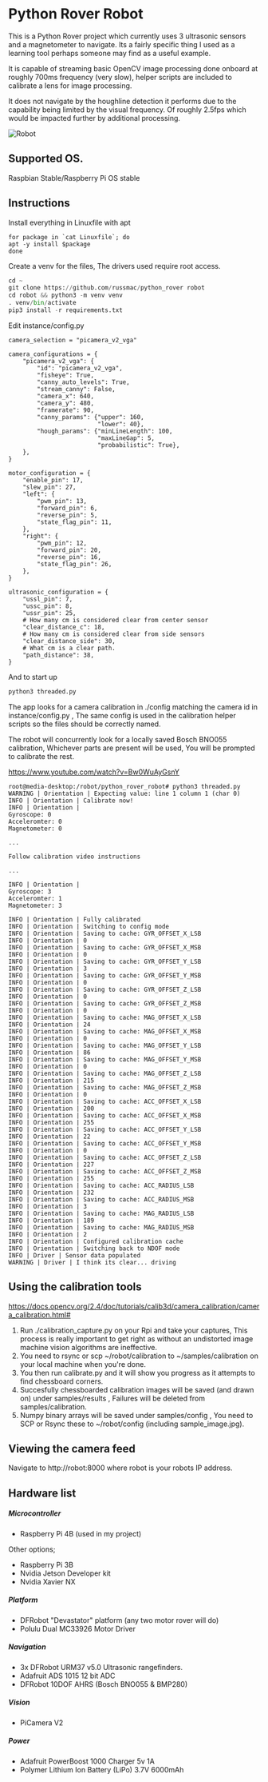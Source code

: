 # Python Rover Robot
This is a Python Rover project which currently uses 3 ultrasonic sensors and a magnetometer to navigate. Its a fairly specific thing I used as a learning tool perhaps someone may find as a useful example. 

It is capable of streaming basic OpenCV image processing done onboard at roughly 700ms frequency (very slow), helper scripts are included to calibrate a lens for image processing. 

It does not navigate by the houghline detection it performs due to the capability being limited by the visual frequency. Of roughly 2.5fps which would be impacted further by additional processing. 

![Robot](/doc/robot.png)

## Supported OS.
Raspbian Stable/Raspberry Pi OS stable

## Instructions
Install everything in Linuxfile with apt
```
for package in `cat Linuxfile`; do
apt -y install $package
done
```

Create a venv for the files, The drivers used require root access.
```python
cd ~
git clone https://github.com/russmac/python_rover robot
cd robot && python3 -m venv venv
. venv/bin/activate
pip3 install -r requirements.txt
```
Edit instance/config.py
```
camera_selection = "picamera_v2_vga"

camera_configurations = {
    "picamera_v2_vga": {
        "id": "picamera_v2_vga",
        "fisheye": True,
        "canny_auto_levels": True,
        "stream_canny": False,
        "camera_x": 640,
        "camera_y": 480,
        "framerate": 90,
        "canny_params": {"upper": 160,
                         "lower": 40},
        "hough_params": {"minLineLength": 100,
                         "maxLineGap": 5,
                         "probabilistic": True},
    },
}

motor_configuration = {
    "enable_pin": 17,
    "slew_pin": 27,
    "left": {
        "pwm_pin": 13,
        "forward_pin": 6,
        "reverse_pin": 5,
        "state_flag_pin": 11,
    },
    "right": {
        "pwm_pin": 12,
        "forward_pin": 20,
        "reverse_pin": 16,
        "state_flag_pin": 26,
    },
}

ultrasonic_configuration = {
    "ussl_pin": 7,
    "ussc_pin": 8,
    "ussr_pin": 25,
    # How many cm is considered clear from center sensor
    "clear_distance_c": 18,
    # How many cm is considered clear from side sensors
    "clear_distance_side": 30,
    # What cm is a clear path.
    "path_distance": 38,
}

```
And to start up
```python
python3 threaded.py
```

The app looks for a camera calibration in ./config matching the camera id in instance/config.py , The same config is used in the calibration helper scripts so the files should be correctly named.

The robot will concurrently look for a locally saved Bosch BNO055 calibration, Whichever parts are present will be used, You will be prompted to calibrate the rest. 

https://www.youtube.com/watch?v=Bw0WuAyGsnY

```
root@media-desktop:/robot/python_rover_robot# python3 threaded.py 
WARNING | Orientation | Expecting value: line 1 column 1 (char 0)
INFO | Orientation | Calibrate now!
INFO | Orientation | 
Gyroscope: 0
Acceleromter: 0
Magnetometer: 0

...

Follow calibration video instructions

...

INFO | Orientation | 
Gyroscope: 3
Acceleromter: 1
Magnetometer: 3

INFO | Orientation | Fully calibrated
INFO | Orientation | Switching to config mode
INFO | Orientation | Saving to cache: GYR_OFFSET_X_LSB
INFO | Orientation | 0
INFO | Orientation | Saving to cache: GYR_OFFSET_X_MSB
INFO | Orientation | 0
INFO | Orientation | Saving to cache: GYR_OFFSET_Y_LSB
INFO | Orientation | 3
INFO | Orientation | Saving to cache: GYR_OFFSET_Y_MSB
INFO | Orientation | 0
INFO | Orientation | Saving to cache: GYR_OFFSET_Z_LSB
INFO | Orientation | 0
INFO | Orientation | Saving to cache: GYR_OFFSET_Z_MSB
INFO | Orientation | 0
INFO | Orientation | Saving to cache: MAG_OFFSET_X_LSB
INFO | Orientation | 24
INFO | Orientation | Saving to cache: MAG_OFFSET_X_MSB
INFO | Orientation | 0
INFO | Orientation | Saving to cache: MAG_OFFSET_Y_LSB
INFO | Orientation | 86
INFO | Orientation | Saving to cache: MAG_OFFSET_Y_MSB
INFO | Orientation | 0
INFO | Orientation | Saving to cache: MAG_OFFSET_Z_LSB
INFO | Orientation | 215
INFO | Orientation | Saving to cache: MAG_OFFSET_Z_MSB
INFO | Orientation | 0
INFO | Orientation | Saving to cache: ACC_OFFSET_X_LSB
INFO | Orientation | 200
INFO | Orientation | Saving to cache: ACC_OFFSET_X_MSB
INFO | Orientation | 255
INFO | Orientation | Saving to cache: ACC_OFFSET_Y_LSB
INFO | Orientation | 22
INFO | Orientation | Saving to cache: ACC_OFFSET_Y_MSB
INFO | Orientation | 0
INFO | Orientation | Saving to cache: ACC_OFFSET_Z_LSB
INFO | Orientation | 227
INFO | Orientation | Saving to cache: ACC_OFFSET_Z_MSB
INFO | Orientation | 255
INFO | Orientation | Saving to cache: ACC_RADIUS_LSB
INFO | Orientation | 232
INFO | Orientation | Saving to cache: ACC_RADIUS_MSB
INFO | Orientation | 3
INFO | Orientation | Saving to cache: MAG_RADIUS_LSB
INFO | Orientation | 189
INFO | Orientation | Saving to cache: MAG_RADIUS_MSB
INFO | Orientation | 2
INFO | Orientation | Configured calibration cache
INFO | Orientation | Switching back to NDOF mode
INFO | Driver | Sensor data populated
WARNING | Driver | I think its clear... driving
```


## Using the calibration tools 
https://docs.opencv.org/2.4/doc/tutorials/calib3d/camera_calibration/camera_calibration.html#

1. Run ./calibration_capture.py on your Rpi and take your captures, This process is really important to get right as without an undistorted image machine vision algorithms are ineffective.
2. You need to rsync or scp ~/robot/calibration to ~/samples/calibration on your local machine when you're done.
3. You then run calibrate.py and it will show you progress as it attempts to find chessboard corners.
4. Succesfully chessboarded calibration images will be saved (and drawn on) under samples/results , Failures will be deleted from samples/calibration.
5. Numpy binary arrays will be saved under samples/config , You need to SCP or Rsync these to ~/robot/config (including sample_image.jpg).

## Viewing the camera feed
Navigate to http://robot:8000 where robot is your robots IP address.

## Hardware list
##### Microcontroller
- Raspberry Pi 4B (used in my project)

Other options; 
- Raspberry Pi 3B
- Nvidia Jetson Developer kit
- Nvidia Xavier NX

##### Platform
- DFRobot "Devastator" platform (any two motor rover will do)
- Polulu Dual MC33926 Motor Driver

##### Navigation

- 3x DFRobot URM37 v5.0 Ultrasonic rangefinders.
- Adafruit ADS 1015 12 bit ADC
- DFRobot 10DOF AHRS (Bosch BNO055 & BMP280)

##### Vision
- PiCamera V2

##### Power
- Adafruit PowerBoost 1000 Charger 5v 1A
- Polymer Lithium Ion Battery (LiPo) 3.7V 6000mAh 


